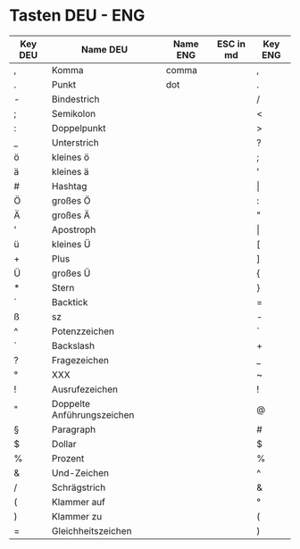 # Tasten DEU - ENG
|Key DEU|Name DEU|Name ENG|ESC in md|Key ENG|
|---|---|---|---|---|
|,|Komma|comma||,|
|.|Punkt|dot||.|
|-|Bindestrich|||/|
|;|Semikolon|||<|
|:|Doppelpunkt|||>|
|_|Unterstrich|||?|
|ö|kleines ö|||;|
|ä|kleines ä|||'|
|#|Hashtag|||\|
|Ö|großes Ö|||:|
|Ä|großes Ä|||"|
|'|Apostroph|||\||
|ü|kleines Ü|||\[|
|+|Plus|||\]|
|Ü|großes Ü|||{|
|\*|Stern|||\}|
|´|Backtick|||=|
|ß|sz|||-|
|^|Potenzzeichen|||\`|
|\`|Backslash|||+|
|?|Fragezeichen|||_|
|°|XXX|||~|
|!|Ausrufezeichen|||!|
|"|Doppelte Anführungszeichen|||@|
|§|Paragraph|||#|
|$|Dollar|||$|
|%|Prozent|||%|
|&|Und-Zeichen|||^|
|/|Schrägstrich|||&|
|(|Klammer auf|||°|
|)|Klammer zu|||(|
|=|Gleichheitszeichen|||)|